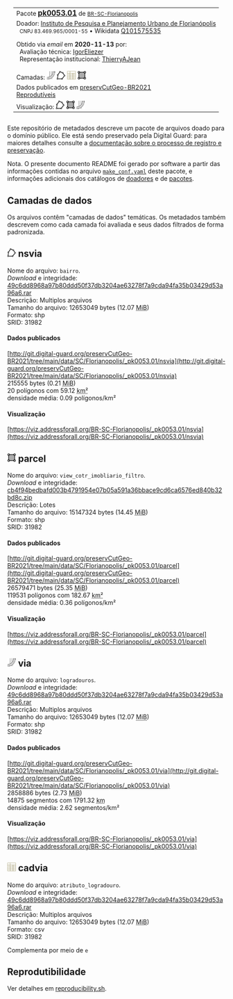 <aside>
<table align="right" style="padding: 1em">
<tr><td>Pacote <a target="_git" title="link canônico para o git deste pacote" href="http://git.digital-guard.org/preserv-BR/blob/main/data/SC/Florianopolis/_pk0053.01"><big><b>pk0053.01</b></big></a> de <small><a target="_osmcodes" title="Jurisdição" href="https://osm.codes/BR-SC-Florianopolis">BR-SC-Florianopolis</a></small>
</td></tr>
<tr><td>
Doador: <a rel="external" target="_doador" href="http://www.pmf.sc.gov.br/entidades/ipuf/">Instituto de Pesquisa e Planejamento Urbano de Florianópolis</a>
<br/>&nbsp; <small>CNPJ 83.469.965/0001-55</small> • Wikidata <a rel="external" target="_doador" title="link descritor Wikidata do doador" href="https://www.wikidata.org/wiki/Q101575535">Q101575535</a></small><br/>

Obtido via <i>email</i> em <b>2020-11-13</b> por:
<br/>&nbsp; Avaliação técnica: <a rel="external" target="_gitPerson" title="usuário Git" href="https://github.com/IgorEliezer">IgorEliezer</a>
<br/>&nbsp; Representação institucional: <a rel="external" target="_gitPerson" title="usuário Git" href="https://github.com/ThierryAJean">ThierryAJean</a><br/>
</td></tr>
<tr><td>Camadas: <a title="via" href="#-via"><img src="https://raw.githubusercontent.com/digital-guard/preserv/main/docs/assets/layerIcon-via.png" alt="via" width="20"/></a> <a title="nsvia" href="#-nsvia"><img src="https://raw.githubusercontent.com/digital-guard/preserv/main/docs/assets/layerIcon-nsvia.png" alt="nsvia" width="20"/></a> <a title="cadvia" href="#-cadvia"><img src="https://raw.githubusercontent.com/digital-guard/preserv/main/docs/assets/layerIcon-cadvia.png" alt="cadvia" width="20"/></a> <a title="parcel" href="#-parcel"><img src="https://raw.githubusercontent.com/digital-guard/preserv/main/docs/assets/layerIcon-parcel.png" alt="parcel" width="20"/></a> </td></tr>
<tr><td>Dados publicados em <a href="http://git.digital-guard.org/preservCutGeo-BR2021/tree/main/data/SC/Florianopolis/_pk0053.01">preservCutGeo-BR2021</a><br/><a href="#reprodutibilidade">Reprodutíveis</a></td></tr>
<tr><td>Visualização: <a title="nsvia" href="https://viz.addressforall.org/BR-SC-Florianopolis/_pk0053.01/nsvia"><img src="https://raw.githubusercontent.com/digital-guard/preserv/main/docs/assets/layerIcon-nsvia.png" alt="nsvia" width="20"/></a> <a title="parcel" href="https://viz.addressforall.org/BR-SC-Florianopolis/_pk0053.01/parcel"><img src="https://raw.githubusercontent.com/digital-guard/preserv/main/docs/assets/layerIcon-parcel.png" alt="parcel" width="20"/></a> <a title="via" href="https://viz.addressforall.org/BR-SC-Florianopolis/_pk0053.01/via"><img src="https://raw.githubusercontent.com/digital-guard/preserv/main/docs/assets/layerIcon-via.png" alt="via" width="20"/></a> </td></tr>
</table>
</aside>

<section>

Este repositório de metadados descreve um pacote de arquivos doado para o domínio público. Ele está sendo preservado pela Digital Guard: para maiores detalhes consulte a [documentação sobre o processo de registro e preservação](https://wiki.addressforall.org/doc/Documentação_Digital-guard).

Nota. O presente documento README foi gerado por software a partir das informações contidas no arquivo [`make_conf.yaml`](make_conf.yaml) deste pacote, e informações adicionais dos catálogos de [doadores](https://git.digital-guard.org/preserv-BR/blob/main/data/donor.csv) e de [pacotes](https://git.digital-guard.org/preserv-BR/blob/main/data/donatedPack.csv).

# Camadas de dados

Os arquivos contêm "camadas de dados" temáticas. Os metadados também descrevem como cada camada foi avaliada e seus dados filtrados de forma padronizada.

## <img src="https://raw.githubusercontent.com/digital-guard/preserv/main/docs/assets/layerIcon-nsvia.png" alt="nsvia" width="20"/> nsvia

Nome do arquivo: `bairro`.<br/>*Download* e integridade: [49c6dd8968a97b80ddd50f37db3204ae63278f7a9cda94fa35b03429d53a96a6.rar](http://dl.digital-guard.org/49c6dd8968a97b80ddd50f37db3204ae63278f7a9cda94fa35b03429d53a96a6.rar)<br/>Descrição: Multiplos arquivos<br/>Tamanho do arquivo: 12653049 bytes (12.07 <abbr title="mebibyte">MiB</abbr>)<br/>Formato: shp<br/>SRID: 31982

#### Dados publicados
[http://git.digital-guard.org/preservCutGeo-BR2021/tree/main/data/SC/Florianopolis/_pk0053.01/nsvia](http://git.digital-guard.org/preservCutGeo-BR2021/tree/main/data/SC/Florianopolis/_pk0053.01/nsvia)<br/>215555 bytes (0.21 <abbr title="mebibyte">MiB</abbr>)<br/>20 polígonos com 59.12 <abbr title="quilômetros quadrados">km²</abbr><br/>densidade média: 0.09 polígonos/km²

#### Visualização
[https://viz.addressforall.org/BR-SC-Florianopolis/_pk0053.01/nsvia](https://viz.addressforall.org/BR-SC-Florianopolis/_pk0053.01/nsvia)
## <img src="https://raw.githubusercontent.com/digital-guard/preserv/main/docs/assets/layerIcon-parcel.png" alt="parcel" width="20"/> parcel

Nome do arquivo: `view_cotr_imobliario_filtro`.<br/>*Download* e integridade: [cb4f94bedbafd003b4791954e07b05a591a36bbace9cd6ca6576ed840b32bd8c.zip](http://dl.digital-guard.org/cb4f94bedbafd003b4791954e07b05a591a36bbace9cd6ca6576ed840b32bd8c.zip)<br/>Descrição: Lotes<br/>Tamanho do arquivo: 15147324 bytes (14.45 <abbr title="mebibyte">MiB</abbr>)<br/>Formato: shp<br/>SRID: 31982

#### Dados publicados
[http://git.digital-guard.org/preservCutGeo-BR2021/tree/main/data/SC/Florianopolis/_pk0053.01/parcel](http://git.digital-guard.org/preservCutGeo-BR2021/tree/main/data/SC/Florianopolis/_pk0053.01/parcel)<br/>26579471 bytes (25.35 <abbr title="mebibyte">MiB</abbr>)<br/>119531 polígonos com 182.67 <abbr title="quilômetros quadrados">km²</abbr><br/>densidade média: 0.36 polígonos/km²

#### Visualização
[https://viz.addressforall.org/BR-SC-Florianopolis/_pk0053.01/parcel](https://viz.addressforall.org/BR-SC-Florianopolis/_pk0053.01/parcel)
## <img src="https://raw.githubusercontent.com/digital-guard/preserv/main/docs/assets/layerIcon-via.png" alt="via" width="20"/> via

Nome do arquivo: `logradouros`.<br/>*Download* e integridade: [49c6dd8968a97b80ddd50f37db3204ae63278f7a9cda94fa35b03429d53a96a6.rar](http://dl.digital-guard.org/49c6dd8968a97b80ddd50f37db3204ae63278f7a9cda94fa35b03429d53a96a6.rar)<br/>Descrição: Multiplos arquivos<br/>Tamanho do arquivo: 12653049 bytes (12.07 <abbr title="mebibyte">MiB</abbr>)<br/>Formato: shp<br/>SRID: 31982

#### Dados publicados
[http://git.digital-guard.org/preservCutGeo-BR2021/tree/main/data/SC/Florianopolis/_pk0053.01/via](http://git.digital-guard.org/preservCutGeo-BR2021/tree/main/data/SC/Florianopolis/_pk0053.01/via)<br/>2858886 bytes (2.73 <abbr title="mebibyte">MiB</abbr>)<br/>14875 segmentos com 1791.32 <abbr title="quilômetros">km</abbr><br/>densidade média: 2.62 segmentos/km²

#### Visualização
[https://viz.addressforall.org/BR-SC-Florianopolis/_pk0053.01/via](https://viz.addressforall.org/BR-SC-Florianopolis/_pk0053.01/via)
## <img src="https://raw.githubusercontent.com/digital-guard/preserv/main/docs/assets/layerIcon-cadvia.png" alt="cadvia" width="20"/> cadvia

Nome do arquivo: `atributo_logradouro`.<br/>*Download* e integridade: [49c6dd8968a97b80ddd50f37db3204ae63278f7a9cda94fa35b03429d53a96a6.rar](http://dl.digital-guard.org/49c6dd8968a97b80ddd50f37db3204ae63278f7a9cda94fa35b03429d53a96a6.rar)<br/>Descrição: Multiplos arquivos<br/>Tamanho do arquivo: 12653049 bytes (12.07 <abbr title="mebibyte">MiB</abbr>)<br/>Formato: csv<br/>SRID: 31982

Complementa [](#-) por meio de `` e ``

</section>
<section>

# Reprodutibilidade

Ver detalhes em [reproducibility.sh](reproducibility.sh).

</section>

